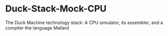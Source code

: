 # Duck-Stack-Mock-CPU
The Duck Machine technology stack:  A CPU simulator, its assembler, and a compiler the language Mallard
